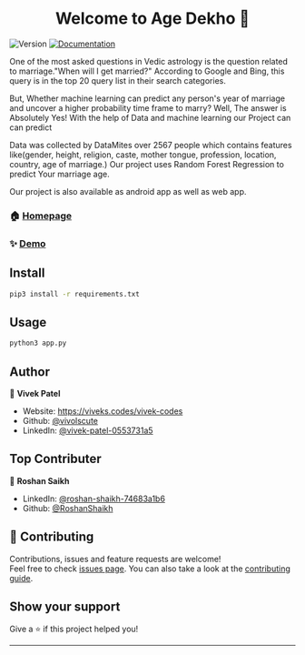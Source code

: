<h1 align="center">Welcome to Age Dekho 👋</h1>
<p>
  <img alt="Version" src="https://img.shields.io/badge/version-2.0-blue.svg?cacheSeconds=2592000" />
  <a href="https://github.com/vivolscute/age_dekho" target="_blank">
    <img alt="Documentation" src="https://img.shields.io/badge/documentation-yes-brightgreen.svg" />
  </a>
</p> 

<p> One of the most asked questions in Vedic astrology is the question related to marriage.&#34;When will I get married?&#34; According to Google and Bing, this query is in the top 20 query list in their search categories.

But, Whether machine learning can predict any person's year of marriage and uncover a higher probability time frame to marry? Well, The answer is Absolutely Yes! With the help of Data and machine learning our Project can can predict 


Data was collected by DataMites over 2567 people which contains features like(gender, height, religion, caste, mother tongue, profession, location, country, age of marriage.) Our project uses Random Forest Regression to predict Your marriage age.

Our project is also available as android app as well as web app.
</p>

### 🏠 [Homepage](https://age-dekho.herokuapp.com/)

### ✨ [Demo](https://age-dekho.herokuapp.com/)

## Install

```sh
pip3 install -r requirements.txt 
```

## Usage

```sh
python3 app.py
```

## Author

👤 **Vivek Patel**

* Website: https://viveks.codes/vivek-codes
* Github: [@vivolscute](https://github.com/vivolscute)
* LinkedIn: [@vivek-patel-0553731a5](https://linkedin.com/in/vivek-patel-0553731a5)

## Top Contributer

👤 **Roshan Saikh**

* LinkedIn: [@roshan-shaikh-74683a1b6](https://linkedin.com/in//roshan-shaikh-74683a1b6)
* Github: [@RoshanShaikh](https://github.com/RoshanShaikh)


## 🤝 Contributing

Contributions, issues and feature requests are welcome!<br />Feel free to check [issues page](https://github.com/vivolscute/age_dekho/issues). You can also take a look at the [contributing guide](https://github.com/vivolscute/age_dekho/graphs/contributors).

## Show your support

Give a ⭐️ if this project helped you!

***

